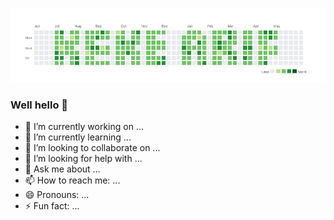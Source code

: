 [![Keke Arif](https://github.com/kekearif/kekearif/blob/master/cover.png)](https://www.kekearif.com)
### Well hello 👋


- 🔭 I’m currently working on ...
- 🌱 I’m currently learning ...
- 👯 I’m looking to collaborate on ...
- 🤔 I’m looking for help with ...
- 💬 Ask me about ...
- 📫 How to reach me: ...
- 😄 Pronouns: ...
- ⚡ Fun fact: ...
